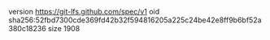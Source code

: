 version https://git-lfs.github.com/spec/v1
oid sha256:52fbd7300cde369fd42b32f594816205a225c24be42e8ff9b6bf52a380c18236
size 1908
